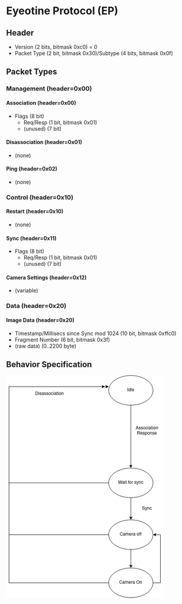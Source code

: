 # Eyeotine Protocol (EP)

## Header
- Version (2 bits, bitmask 0xc0) = 0
- Packet Type (2 bit, bitmask 0x30)/Subtype (4 bits, bitmask 0x0f)

## Packet Types

### Management (header=0x00)
#### Association (header=0x00)
- Flags (8 bit)
  - Req/Resp (1 bit, bitmask 0x01)
  - (unused) (7 bit)
#### Disassociation (header=0x01)
- (none)
#### Ping (header=0x02)
- (none)

### Control (header=0x10)
#### Restart (header=0x10)
- (none)
#### Sync (header=0x11)
- Flags (8 bit)
  - Req/Resp (1 bit, bitmask 0x01)
  - (unused) (7 bit)
#### Camera Settings (header=0x12)
- (variable)

### Data (header=0x20)
#### Image Data (header=0x20)
- Timestamp/Millisecs since Sync mod 1024 (10 bit, bitmask 0xffc0)
- Fragment Number (6 bit, bitmask 0x3f)
- (raw data) (0..2200 byte)


## Behavior Specification
![ESP state machine](img/esp_state_machine.png)

